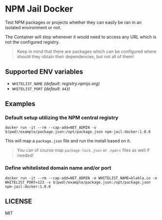 # NPM Jail Docker
Test NPM packages or projects whether they can easily be ran in an isolated environment or not.

The Container will stop whenever it would need to access any URL which is not the configured registry.
> Keep in mind that there are packages which can be configured where should they obtain their dependencies, but not all of them!

## Supported ENV variables
- `WHITELIST_NAME` _(default: registry.npmjs.org)_
- `WHITELIST_PORT` _(default: `443`)_

## Examples

### Default setup utilizing the NPM central registry
```
docker run -it --rm --cap-add=NET_ADMIN -v $(pwd)/example/package.json:/opt/package.json npm-jail-docker:1.0.0
```

This will map a `package.json` file and run the install based on it.

> You can of course map `package-lock.json` or `.npmrc` files as well if needed!

### Define whitelisted domain name and/or port
```
docker run -it --rm --cap-add=NET_ADMIN -e WHITELIST_NAME=blabla.io -e WHITELIST_PORT=123 -v $(pwd)/example/package.json:/opt/package.json npm-jail-docker:1.0.0
```

## LICENSE
MIT
